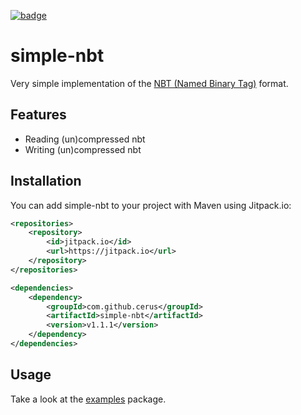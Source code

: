 

[![badge](https://img.shields.io/badge/jitpack.io-v1.1.1-green)](https://jitpack.io/#cerus/simple-nbt/v1.1.1)

# simple-nbt
Very simple implementation of the [NBT (Named Binary Tag)](https://minecraft.gamepedia.com/NBT_format) format.

## Features
- Reading (un)compressed nbt
- Writing (un)compressed nbt

## Installation
You can add simple-nbt to your project with Maven using Jitpack.io:
```xml
<repositories>
    <repository>
        <id>jitpack.io</id>
        <url>https://jitpack.io</url>
    </repository>
</repositories>

<dependencies>
    <dependency>
        <groupId>com.github.cerus</groupId>
        <artifactId>simple-nbt</artifactId>
        <version>v1.1.1</version>
    </dependency>
</dependencies>
```

## Usage
Take a look at the [examples](src/main/java/examples) package.